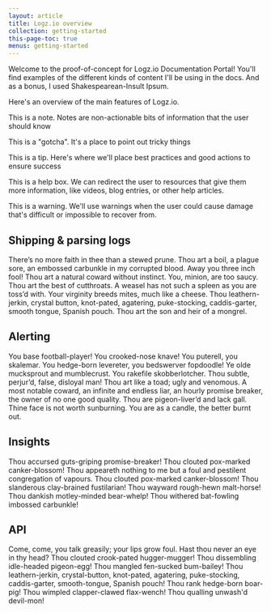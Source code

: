 ```yaml
---
layout: article
title: Logz.io overview
collection: getting-started
this-page-toc: true
menus: getting-started
---
```


Welcome to the proof-of-concept for Logz.io Documentation Portal! You'll find examples of the different kinds of content I'll be using in the docs. And as a bonus, I used Shakespearean-Insult Ipsum.

Here's an overview of the main features of Logz.io.

<div class="info-box note"><p>This is a note. Notes are non-actionable bits of information that the user should know</p></div>

<p> </p>

<div class="info-box gotcha"><p>This is a "gotcha". It's a place to point out tricky things</p></div>

<p> </p>

<div class="info-box tip"><p>This is a tip. Here's where we'll place best practices and good actions to ensure success</p></div>

<p> </p>

<div class="info-box help"><p>This is a help box. We can redirect the user to resources that give them more information, like videos, blog entries, or other help articles. </p></div>

<p> </p>

<div class="info-box warning"><p>This is a warning. We'll use warnings when the user could cause damage that's difficult or impossible to recover from.</p></div>

## Shipping & parsing logs
There’s no more faith in thee than a stewed prune. Thou art a boil, a plague sore, an embossed carbunkle in my corrupted blood. Away you three inch fool! Thou art a natural coward without instinct. You, minion, are too saucy. Thou art the best of cutthroats. A weasel has not such a spleen as you are toss’d with. Your virginity breeds mites, much like a cheese. Thou leathern-jerkin, crystal button, knot-pated, agatering, puke-stocking, caddis-garter, smooth tongue, Spanish pouch. Thou art the son and heir of a mongrel.

## Alerting
You base football-player! You crooked-nose knave! You puterell, you skalemar. You hedge-born levereter, you bedswerver fopdoodle! Ye olde mucksprout and mumblecrust. You rakefile skobberlotcher. Thou subtle, perjur’d, false, disloyal man! Thou art like a toad; ugly and venomous. A most notable coward, an infinite and endless liar, an hourly promise breaker, the owner of no one good quality. Thou are pigeon-liver’d and lack gall. Thine face is not worth sunburning. You are as a candle, the better burnt out.

## Insights
Thou accursed guts-griping promise-breaker! Thou clouted pox-marked canker-blossom! Thou appeareth nothing to me but a foul and pestilent congregation of vapours. Thou clouted pox-marked canker-blossom! Thou slanderous clay-brained fustilarian! Thou wayward rough-hewn malt-horse! Thou dankish motley-minded bear-whelp! Thou withered bat-fowling imbossed carbunkle!

## API
Come, come, you talk greasily; your lips grow foul. Hast thou never an eye in thy head? Thou clouted crook-pated hugger-mugger! Thou dissembling idle-headed pigeon-egg! Thou mangled fen-sucked bum-bailey! Thou leathern-jerkin, crystal-button, knot-pated, agatering, puke-stocking, caddis-garter, smooth-tongue, Spanish pouch! Thou rank hedge-born boar-pig! Thou wimpled clapper-clawed flax-wench! Thou qualling unwash'd devil-mon!
